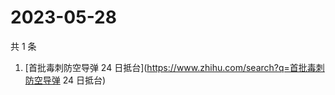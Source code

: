 # 2023-05-28

共 1 条

<!-- BEGIN -->
<!-- 最后更新时间 Sun May 28 2023 04:10:57 GMT+0800 (China Standard Time) -->

1. [首批毒刺防空导弹 24 日抵台](https://www.zhihu.com/search?q=首批毒刺防空导弹
   24 日抵台)

<!-- END -->

